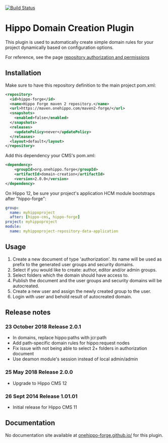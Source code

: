 [![Build Status](https://travis-ci.org/onehippo-forge/domain-creation.svg?branch=develop)](https://travis-ci.org/onehippo-forge/domain-creation)

# Hippo Domain Creation Plugin

This plugin is used to automatically create simple domain rules for your project dynamically based on configuration options.

For reference, see the page [repository authorization and permissions](http://www.onehippo.org/library/concepts/security/repository-authorization-and-permissions.html)

## Installation
Make sure to have this repository definition to the main project pom.xml:

``` xml
<repository>
  <id>hippo-forge</id>
  <name>Hippo Forge maven 2 repository.</name>
  <url>https://maven.onehippo.com/maven2-forge/</url>
  <snapshots>
    <enabled>false</enabled>
  </snapshots>
  <releases>
    <updatePolicy>never</updatePolicy>
  </releases>
  <layout>default</layout>
</repository>
```

Add this dependency your CMS's pom.xml:
``` xml
<dependency>
    <groupId>org.onehippo.forge</groupId>
    <artifactId>domain-creation</artifactId>
    <version>2.0.0</version>
</dependency>
```

On Hippo 12, be sure your project's application HCM module bootstraps after "hippo-forge":
``` yaml
group: 
  name: myhippoproject
  after: [hippo-cms, hippo-forge]
project: myhippoproject
module:
  name: myhippoproject-repository-data-application
```

## Usage
1. Create a new document of type 'authorization'. Its name will be used as prefix to the generated user groups and security domains.
2. Select if you would like to create: author, editor and/or admin groups.
3. Select folders which the domain should have access to.
4. Publish the document and the user groups and security domains will be autocreated.
5. Create a new user and assign the newly created group to the user.
6. Login with user and behold result of autocreated domain.

## Release notes
### 23 October 2018 Release 2.0.1
- In domains, replace hippo:paths with jcr:path
- Add path-specific domain rules for hippo:request nodes
- Fix issue with not being able to select 2+ folders in authorization document
- Use deamon module's session instead of local admin/admin

### 25 May 2018 Release 2.0.0
- Upgrade to Hippo CMS 12

### 26 Sept 2014 Release 1.01.01
- Initial release for Hippo CMS 11
 
## Documentation 

No documentation site available at [onehippo-forge.github.io/](https://onehippo-forge.github.io/) for this plugin.

